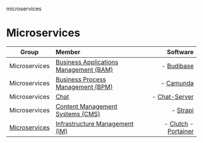 microservices
# Microservices

| Group   |      Member      |  Software |
|----------|:-------------|------:|
| Microservices | [Business Applications Management (BAM)](https://github.com/vanHeemstraSystems/business-applications-management) | - [Budibase](https://github.com/Budibase/budibase) |
| Microservices | [Business Process Management (BPM)](https://github.com/vanHeemstraSystems/business-process-management) | - [Camunda](https://github.com/camunda/camunda-bpm-platform) |
| Microservices | [Chat](https://github.com/vanHeemstraSystems/exo-chat-headstart) | - [Chat-Server](https://github.com/exo-docker/exo-chat-server) |
| Microservices | [Content Management Systems (CMS)](https://github.com/vanHeemstraSystems/content-management-systems) | - [Strapi](https://github.com/strapi/strapi) |
| [Microservices](https://github.com/vanHeemstraSystems/microservices) | [Infrastructure Management (IM)](https://github.com/vanHeemstraSystems/infrastructure-management) | - [Clutch](https://github.com/lyft/clutch) - [Portainer](https://github.com/portainer/portainer) |
